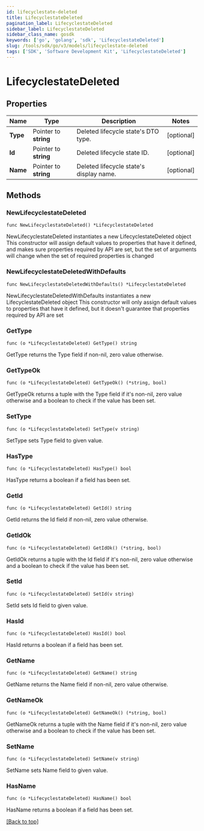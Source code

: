 ```yaml
---
id: lifecyclestate-deleted
title: LifecyclestateDeleted
pagination_label: LifecyclestateDeleted
sidebar_label: LifecyclestateDeleted
sidebar_class_name: gosdk
keywords: ['go', 'golang', 'sdk', 'LifecyclestateDeleted'] 
slug: /tools/sdk/go/v3/models/lifecyclestate-deleted
tags: ['SDK', 'Software Development Kit', 'LifecyclestateDeleted']
---
```


# LifecyclestateDeleted

## Properties

Name | Type | Description | Notes
------------ | ------------- | ------------- | -------------
**Type** | Pointer to **string** | Deleted lifecycle state&#39;s DTO type. | [optional] 
**Id** | Pointer to **string** | Deleted lifecycle state ID. | [optional] 
**Name** | Pointer to **string** | Deleted lifecycle state&#39;s display name. | [optional] 

## Methods

### NewLifecyclestateDeleted

`func NewLifecyclestateDeleted() *LifecyclestateDeleted`

NewLifecyclestateDeleted instantiates a new LifecyclestateDeleted object
This constructor will assign default values to properties that have it defined,
and makes sure properties required by API are set, but the set of arguments
will change when the set of required properties is changed

### NewLifecyclestateDeletedWithDefaults

`func NewLifecyclestateDeletedWithDefaults() *LifecyclestateDeleted`

NewLifecyclestateDeletedWithDefaults instantiates a new LifecyclestateDeleted object
This constructor will only assign default values to properties that have it defined,
but it doesn't guarantee that properties required by API are set

### GetType

`func (o *LifecyclestateDeleted) GetType() string`

GetType returns the Type field if non-nil, zero value otherwise.

### GetTypeOk

`func (o *LifecyclestateDeleted) GetTypeOk() (*string, bool)`

GetTypeOk returns a tuple with the Type field if it's non-nil, zero value otherwise
and a boolean to check if the value has been set.

### SetType

`func (o *LifecyclestateDeleted) SetType(v string)`

SetType sets Type field to given value.

### HasType

`func (o *LifecyclestateDeleted) HasType() bool`

HasType returns a boolean if a field has been set.

### GetId

`func (o *LifecyclestateDeleted) GetId() string`

GetId returns the Id field if non-nil, zero value otherwise.

### GetIdOk

`func (o *LifecyclestateDeleted) GetIdOk() (*string, bool)`

GetIdOk returns a tuple with the Id field if it's non-nil, zero value otherwise
and a boolean to check if the value has been set.

### SetId

`func (o *LifecyclestateDeleted) SetId(v string)`

SetId sets Id field to given value.

### HasId

`func (o *LifecyclestateDeleted) HasId() bool`

HasId returns a boolean if a field has been set.

### GetName

`func (o *LifecyclestateDeleted) GetName() string`

GetName returns the Name field if non-nil, zero value otherwise.

### GetNameOk

`func (o *LifecyclestateDeleted) GetNameOk() (*string, bool)`

GetNameOk returns a tuple with the Name field if it's non-nil, zero value otherwise
and a boolean to check if the value has been set.

### SetName

`func (o *LifecyclestateDeleted) SetName(v string)`

SetName sets Name field to given value.

### HasName

`func (o *LifecyclestateDeleted) HasName() bool`

HasName returns a boolean if a field has been set.


[[Back to top]](#) 


